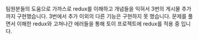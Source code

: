 팀원분들의 도움으로 가까스로 redux를 이해하고 개념들을 익혀서 3번의 게시물 추가까지 구현했습니다. 3번에서 추가 이외의 다른 기능은 구현하지 못 했습니다. 문제를 풀면서 이해한 redux와 고쳐나간 에러들을 통해 토이 프로젝트에 redux를 적용 중 입니다.

